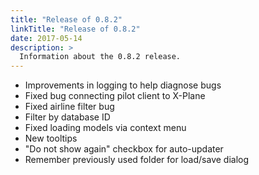 ```yaml
---
title: "Release of 0.8.2"
linkTitle: "Release of 0.8.2"
date: 2017-05-14
description: >
  Information about the 0.8.2 release.
---
```


- Improvements in logging to help diagnose bugs
- Fixed bug connecting pilot client to X-Plane
- Fixed airline filter bug
- Filter by database ID
- Fixed loading models via context menu
- New tooltips
- \"Do not show again\" checkbox for auto-updater
- Remember previously used folder for load/save dialog
